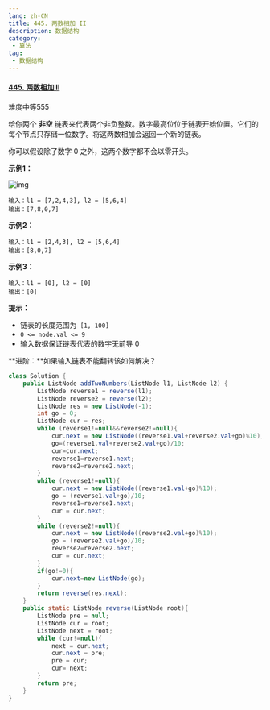 ```yaml
---
lang: zh-CN
title: 445. 两数相加 II
description: 数据结构
category: 
 - 算法
tag:
 - 数据结构
---
```


#### [445. 两数相加 II](https://leetcode.cn/problems/add-two-numbers-ii/)

难度中等555

给你两个 **非空** 链表来代表两个非负整数。数字最高位位于链表开始位置。它们的每个节点只存储一位数字。将这两数相加会返回一个新的链表。

你可以假设除了数字 0 之外，这两个数字都不会以零开头。

 

**示例1：**

![img](https://pic.leetcode-cn.com/1626420025-fZfzMX-image.png)

```
输入：l1 = [7,2,4,3], l2 = [5,6,4]
输出：[7,8,0,7]
```

**示例2：**

```
输入：l1 = [2,4,3], l2 = [5,6,4]
输出：[8,0,7]
```

**示例3：**

```
输入：l1 = [0], l2 = [0]
输出：[0]
```

 

**提示：**

- 链表的长度范围为` [1, 100]`
- `0 <= node.val <= 9`
- 输入数据保证链表代表的数字无前导 0

 

**进阶：**如果输入链表不能翻转该如何解决？

```java
class Solution {
    public ListNode addTwoNumbers(ListNode l1, ListNode l2) {
        ListNode reverse1 = reverse(l1);
        ListNode reverse2 = reverse(l2);
        ListNode res = new ListNode(-1);
        int go = 0;
        ListNode cur = res;
        while (reverse1!=null&&reverse2!=null){
            cur.next = new ListNode((reverse1.val+reverse2.val+go)%10);
            go=(reverse1.val+reverse2.val+go)/10;
            cur=cur.next;
            reverse1=reverse1.next;
            reverse2=reverse2.next;
        }
        while (reverse1!=null){
            cur.next = new ListNode((reverse1.val+go)%10);
            go = (reverse1.val+go)/10;
            reverse1=reverse1.next;
            cur = cur.next;
        }
        while (reverse2!=null){
            cur.next = new ListNode((reverse2.val+go)%10);
            go = (reverse2.val+go)/10;
            reverse2=reverse2.next;
            cur = cur.next;
        }
        if(go!=0){
            cur.next=new ListNode(go);
        }
        return reverse(res.next);
    }
    public static ListNode reverse(ListNode root){
        ListNode pre = null;
        ListNode cur = root;
        ListNode next = root;
        while (cur!=null){
            next = cur.next;
            cur.next = pre;
            pre = cur;
            cur= next;
        }
        return pre;
    }
}
```



